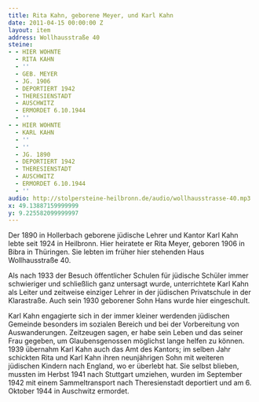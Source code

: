 ```yaml
---
title: Rita Kahn, geborene Meyer, und Karl Kahn
date: 2011-04-15 00:00:00 Z
layout: item
address: Wollhausstraße 40
steine:
- - HIER WOHNTE
  - RITA KAHN
  - ''
  - GEB. MEYER
  - JG. 1906
  - DEPORTIERT 1942
  - THERESIENSTADT
  - AUSCHWITZ
  - ERMORDET 6.10.1944
  - ''
- - HIER WOHNTE
  - KARL KAHN
  - ''
  - ''
  - JG. 1890
  - DEPORTIERT 1942
  - THERESIENSTADT
  - AUSCHWITZ
  - ERMORDET 6.10.1944
  - ''
audio: http://stolpersteine-heilbronn.de/audio/wollhausstrasse-40.mp3
x: 49.13887159999999
y: 9.225582099999997
---
```


Der 1890 in Hollerbach geborene jüdische Lehrer und Kantor Karl Kahn lebte seit 1924 in Heilbronn. Hier heiratete er Rita Meyer, geboren 1906 in Bibra in Thüringen. Sie lebten im früher hier stehenden Haus Wollhausstraße 40.

Als nach 1933 der Besuch öffentlicher Schulen für jüdische Schüler immer schwieriger und schließlich ganz untersagt wurde, unterrichtete Karl Kahn als Leiter und zeitweise einziger Lehrer in der jüdischen Privatschule in der Klarastraße. Auch sein 1930 geborener Sohn Hans wurde hier eingeschult.

Karl Kahn engagierte sich in der immer kleiner werdenden jüdischen Gemeinde besonders im sozialen Bereich und bei der Vorbereitung von Auswanderungen. Zeitzeugen sagen, er habe sein Leben und das seiner Frau gegeben, um Glaubensgenossen möglichst lange helfen zu können. 1939 übernahm Karl Kahn auch das Amt des Kantors; im selben Jahr schickten Rita und Karl Kahn ihren neunjährigen Sohn mit weiteren jüdischen Kindern nach England, wo er überlebt hat. Sie selbst blieben, mussten im Herbst 1941 nach Stuttgart umziehen, wurden im September 1942 mit einem Sammeltransport nach Theresienstadt deportiert und am 6. Oktober 1944 in Auschwitz ermordet.